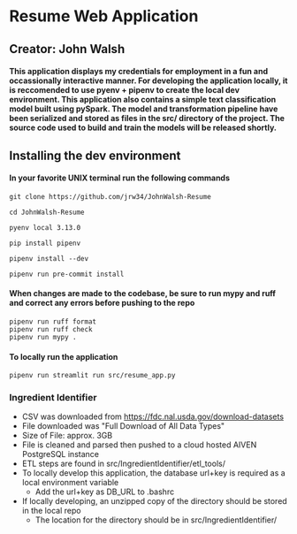 # Resume Web Application
## Creator: John Walsh

#### This application displays my credentials for employment in a fun and occassionally interactive manner. For developing the application locally, it is reccomended to use pyenv + pipenv to create the local dev environment. This application also contains a simple text classification model built using pySpark. The model and transformation pipeline have been serialized and stored as files in the src/ directory of the project. The source code used to build and train the models will be released shortly.

## Installing the dev environment
#### In your favorite UNIX terminal run the following commands
```
git clone https://github.com/jrw34/JohnWalsh-Resume

cd JohnWalsh-Resume

pyenv local 3.13.0

pip install pipenv

pipenv install --dev

pipenv run pre-commit install
```

#### When changes are made to the codebase, be sure to run mypy and ruff and correct any errors before pushing to the repo
```
pipenv run ruff format
pipenv run ruff check
pipenv run mypy .
```

#### To locally run the application
```
pipenv run streamlit run src/resume_app.py
```

### Ingredient Identifier
 - CSV was downloaded from https://fdc.nal.usda.gov/download-datasets
 - File downloaded was "Full Download of All Data Types"
 - Size of File: approx. 3GB
 - File is cleaned and parsed then pushed to a cloud hosted AIVEN PostgreSQL instance
 - ETL steps are found in src/IngredientIdentifier/etl_tools/
 - To locally develop this application, the database url+key is required as a local environment variable
    - Add the url+key as DB_URL to .bashrc
 - If locally developing, an unzipped copy of the directory should be stored in the local repo
    - The location for the directory should be in src/IngredientIdentifier/